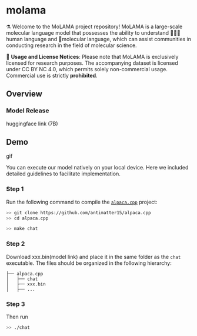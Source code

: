 # molama

⚗️ Welcome to the MoLAMA project repository! MoLAMA is a large-scale molecular language model that possesses the ability to understand 🧑🏻‍🔬human language and 🔬molecular language, which can assist communities in conducting research in the field of molecular science.

🚨 **Usage and License Notices**: Please note that MoLAMA is exclusively licensed for research purposes. The accompanying dataset is licensed under CC BY NC 4.0, which permits solely non-commercial usage. Commercial use is strictly **prohibited**.

## Overview


### Model Release
huggingface link (7B)

## Demo

gif

You can execute our model natively on your local device. Here we included detailed guidelines to facilitate implementation.

### Step 1
Run the following command to compile the [`alpaca.cpp`](https://github.com/antimatter15/alpaca.cpp) project:

```sh
>> git clone https://github.com/antimatter15/alpaca.cpp
>> cd alpaca.cpp

>> make chat
```

### Step 2
Download xxx.bin(model link) and place it in the same folder as the `chat` executable. The files should be organized in the following hierarchy:

```
├── alpaca.cpp                  
│   ├── chat                    
│   ├── xxx.bin                 
│   ├── ...
```

### Step 3
Then run
```sh
>> ./chat
```

